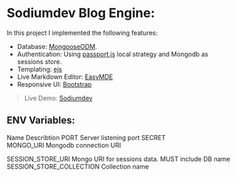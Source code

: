 # Sodiumdev Blog Engine:
In this project I implemented the following features:
- Database: [MongooseODM](https://mongoosejs.com).
- Authentication: Using [passport.js](http://www.passportjs.org/) local strategy and Mongodb as sessions store.
- Templating: [ejs](https://ejs.co)
- Live Markdown Editor: [EasyMDE](https://github.com/Ionaru/easy-markdown-editor)
- Responsive UI: [Bootstrap](https://getbootstrap.com/docs/4.0/getting-started/introduction/)

> Live Demo: [Sodiumdev](https://Sodiumdev.herokuapp.com)


## ENV Variables:
Name                            Describtion 
PORT                            Server listening port
SECRET                          
MONGO_URI                       Mongodb connection URI

SESSION_STORE_URI               Mongo URI for sessions data. MUST include DB name
SESSION_STORE_COLLECTION        Collection name

